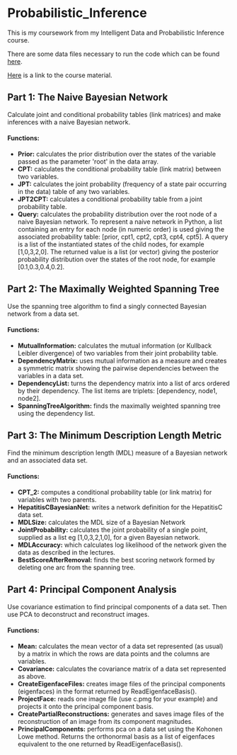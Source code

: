 # Probabilistic_Inference

This is my coursework from my Intelligent Data and Probabilistic Inference course.

There are some data files necessary to run the code which can be found [here](https://www.doc.ic.ac.uk/~dfg/ProbabilisticInference/Coursework/).

[Here](https://www.doc.ic.ac.uk/~dfg/ProbabilisticInference/Bayesian.html) is a link to the course material.


## Part 1: The Naive Bayesian Network
Calculate joint and conditional probability tables (link matrices) and make inferences with a naive Bayesian network.

#### Functions:
* **Prior:** calculates the prior distribution over the states of the variable passed as the parameter 'root' in the data array.
* **CPT:** calculates the conditional probability table (link matrix) between two variables.
* **JPT:** calculates the joint probability (frequency of a state pair occurring in the data) table of any two variables.
* **JPT2CPT:** calculates a conditional probability table from a joint probability table.
* **Query:** calculates the probability distribution over the root node of a naive Bayesian network. To represent a naive network in Python, a list containing an entry for each node (in numeric order) is used giving the associated probability table: [prior, cpt1, cpt2, cpt3, cpt4, cpt5]. A query is a list of the instantiated states of the child nodes, for example [1,0,3,2,0]. The returned value is a list (or vector) giving the posterior probability distribution over the states of the root
node, for example [0.1,0.3,0.4,0.2].


## Part 2: The Maximally Weighted Spanning Tree
Use the spanning tree algorithm to find a singly connected Bayesian network from a data set.

#### Functions:
* **MutualInformation:** calculates the mutual information (or Kullback Leibler divergence) of two variables from their joint probability table.
* **DependencyMatrix:** uses mutual information as a measure and creates a symmetric matrix showing the pairwise dependencies between the variables in a data set.
* **DependencyList:** turns the dependency matrix into a list of arcs ordered by their dependency. The list items are triplets: [dependency, node1, node2].
* **SpanningTreeAlgorithm:** finds the maximally weighted spanning tree using the dependency list.


## Part 3: The Minimum Description Length Metric
Find the minimum description length (MDL) measure of a Bayesian network and an associated data set.

#### Functions:
* **CPT_2:** computes a conditional probability table (or link matrix) for variables with two parents.
* **HepatitisCBayesianNet:** writes a network definition for the HepatitisC data set.
* **MDLSize:** calculates the MDL size of a Bayesian Network
* **JointProbability:** calculates the joint probability of a single point, supplied as a list eg [1,0,3,2,1,0], for a given Bayesian network.
* **MDLAccuracy:** which calculates log likelihood of the network given the data as described in the lectures.
* **BestScoreAfterRemoval:** finds the best scoring network formed by deleting one arc from the spanning tree.

## Part 4: Principal Component Analysis
Use covariance estimation to find principal components of a data set. Then use PCA to deconstruct and reconstruct images.

#### Functions:
* **Mean:** calculates the mean vector of a data set represented (as usual) by a matrix in which the rows are data points and the columns are variables.
* **Covariance:** calculates the covariance matrix of a data set represented as above.
* **CreateEigenfaceFiles:** creates image files of the principal components (eigenfaces) in the format returned by ReadEigenfaceBasis().
* **ProjectFace:** reads one image file (use c.pmg for your example) and projects it onto the principal component basis.
* **CreatePartialReconstructions:** generates and saves image files of the reconstruction of an image from its component magnitudes.
* **PrincipalComponents:** performs pca on a data set using the Kohonen Lowe method. Returns the orthonormal basis as a list of eigenfaces equivalent to the one returned by ReadEigenfaceBasis().
